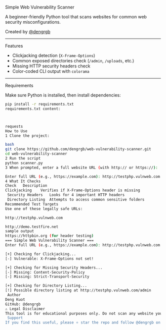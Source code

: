   Simple Web Vulnerability Scanner

A beginner-friendly Python tool that scans websites for common web security misconfigurations.

Created by [@dengrgb](https://github.com/dengrgb)

---

Features

-  Clickjacking detection (`X-Frame-Options`)
-   Common exposed directories check (`/admin`, `/uploads`, etc.)
-  Missing HTTP security headers check
-  Color-coded CLI output with `colorama`

---

 Requirements

Make sure Python is installed, then install dependencies:

```bash
pip install -r requirements.txt
requirements.txt content:



requests
How to Use
1 Clone the project:

bash
git clone https://github.com/dengrgb/web-vulnerability-scanner.git
cd web-vulnerability-scanner
2 Run the script
python scanner.py
3 When prompted, enter a full website URL (with http:// or https://):

Enter full URL (e.g., https://example.com): http://testphp.vulnweb.com
4 What It Checks
Check	Description
Clickjacking	Verifies if X-Frame-Options header is missing
 Security Headers	Looks for 4 important HTTP headers
 Directory Listing	Attempts to access common sensitive folders
Recommended Test Targets
Use one of these legally safe URLs:

http://testphp.vulnweb.com

http://demo.testfire.net
sample output
https://httpbin.org (for header testing)
=== Simple Web Vulnerability Scanner ===
Enter full URL (e.g., https://example.com): http://testphp.vulnweb.com

[+] Checking for Clickjacking...
[-] Vulnerable: X-Frame-Options not set!

[+] Checking for Missing Security Headers...
[-] Missing: Content-Security-Policy
[-] Missing: Strict-Transport-Security

[+] Checking for Directory Listing...
[!] Possible directory listing at http://testphp.vulnweb.com/admin
 Author
Deng Kuot
GitHub: @dengrgb
⚠️ Legal Disclaimer
This tool is for educational purposes only. Do not scan any website you don't own or have explicit permission to test.
 Support
If you find this useful, please ⭐ star the repo and follow @dengrgb on GitHub!










